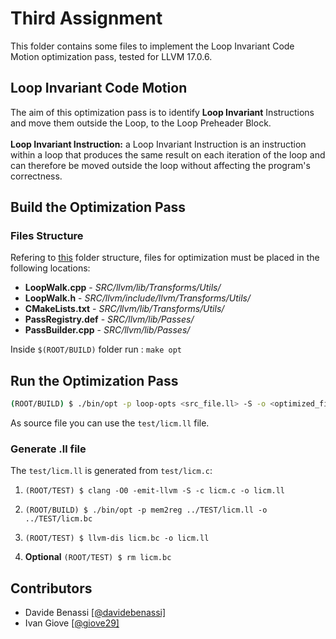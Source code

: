 # Third Assignment

This folder contains some files to implement the Loop Invariant Code Motion optimization pass, tested for LLVM 17.0.6.

## Loop Invariant Code Motion
The aim of this optimization pass is to identify **Loop Invariant** Instructions and move them outside the Loop, to the Loop Preheader Block. \
\
**Loop Invariant Instruction:** a Loop Invariant Instruction is an instruction within a loop that produces the same result on each iteration of the loop and can therefore be moved outside the loop without affecting the program's correctness.

## Build the Optimization Pass

### Files Structure 
Refering to [this](https://github.com/davidebenassi/llvm17.0.6-Installation?tab=readme-ov-file#folder-structure) folder structure, files for optimization must be placed in the following locations:

- **LoopWalk.cpp** 	- _SRC/llvm/lib/Transforms/Utils/_
- **LoopWalk.h** 	- _SRC/llvm/include/llvm/Transforms/Utils/_
- **CMakeLists.txt** 	- _SRC/llvm/lib/Transforms/Utils/_
- **PassRegistry.def** 	- _SRC/llvm/lib/Passes/_
- **PassBuilder.cpp** 	- _SRC/llvm/lib/Passes/_

Inside ```$(ROOT/BUILD)``` folder run : ```make opt```

## Run the Optimization Pass
```bash
(ROOT/BUILD) $ ./bin/opt -p loop-opts <src_file.ll> -S -o <optimized_file.ll>
```
As source file you can use the ```test/licm.ll``` file.

### Generate .ll file
The ```test/licm.ll``` is generated  from ```test/licm.c```:

 1. ```(ROOT/TEST) $ clang -O0 -emit-llvm -S -c licm.c -o licm.ll``` 

 2. ```(ROOT/BUILD) $ ./bin/opt -p mem2reg ../TEST/licm.ll -o ../TEST/licm.bc```

 3. ```(ROOT/TEST) $ llvm-dis licm.bc -o licm.ll```

 4. **Optional** ```(ROOT/TEST) $ rm licm.bc```


## Contributors
 - Davide Benassi [[@davidebenassi]](https://github.com/davidebenassi)
 - Ivan Giove [[@giove29]](https://github.com/giove29)
